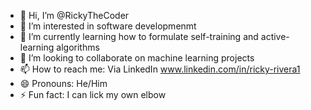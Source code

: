 - 👋 Hi, I’m @RickyTheCoder
- 👀 I’m interested in software developmenmt
- 🌱 I’m currently learning how to formulate self-training and active-learning algorithms
- 💞️ I’m looking to collaborate on machine learning projects
- 📫 How to reach me: Via LinkedIn www.linkedin.com/in/ricky-rivera1
- 😄 Pronouns: He/Him
- ⚡ Fun fact: I can lick my own elbow

<!---
RickyTheCoder/RickyTheCoder is a ✨ special ✨ repository because its `README.md` (this file) appears on your GitHub profile.
You can click the Preview link to take a look at your changes.
--->
